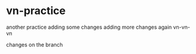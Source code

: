 # vn-practice
another practice adding some changes
 adding more changes again
 vn-vn-vn

changes on the branch
